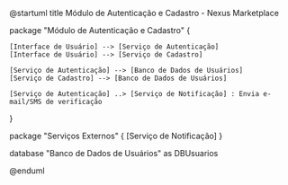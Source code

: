 @startuml
title Módulo de Autenticação e Cadastro - Nexus Marketplace

package "Módulo de Autenticação e Cadastro" {

    [Interface de Usuário] --> [Serviço de Autenticação]
    [Interface de Usuário] --> [Serviço de Cadastro]

    [Serviço de Autenticação] --> [Banco de Dados de Usuários]
    [Serviço de Cadastro] --> [Banco de Dados de Usuários]

    [Serviço de Autenticação] ..> [Serviço de Notificação] : Envia e-mail/SMS de verificação

}

package "Serviços Externos" {
[Serviço de Notificação]
}

database "Banco de Dados de Usuários" as DBUsuarios

@enduml
